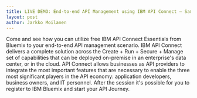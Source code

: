 ```yaml
---
title: LIVE DEMO: End-to-end API Management using IBM API Connect – Sami Koivisto
layout: post
author: Jarkko Moilanen
---
```


Come and see how you can utilize free IBM API Connect Essentials from Bluemix to your end-to-end API management scenario. IBM API Connect delivers a complete solution across the Create + Run + Secure + Manage set of capabilities that can be deployed on-premise in an enterprise's data center, or in the cloud. API Connect allows businesses as API providers to integrate the most important features that are necessary to enable the three most significant players in the API economy: application developers, business owners, and IT personnel. After the session it's possible for you to register to IBM Bluemix and start your API Journey.

